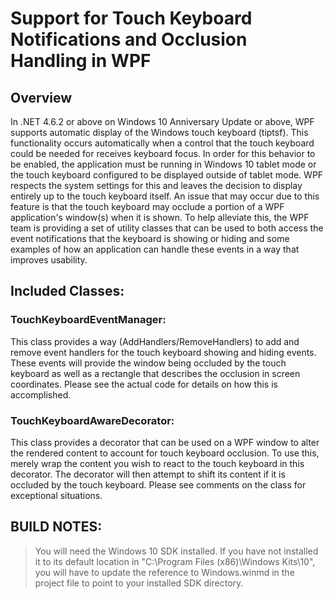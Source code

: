 ﻿---
languages:
- csharp
products:
- windows-wpf
page_type: sample
name: "Support for Touch Keyboard Notifications and Occlusion Handling in WPF"
---
# Support for Touch Keyboard Notifications and Occlusion Handling in WPF

## Overview
In .NET 4.6.2 or above on Windows 10 Anniversary Update or above, WPF supports automatic display of the Windows touch keyboard (tiptsf).  This functionality occurs automatically when a 
control that the touch keyboard could be needed for receives keyboard focus.  In order for this behavior to be enabled, the application must be running in Windows 10 tablet mode or the 
touch keyboard configured to be displayed outside of tablet mode.  WPF respects the system settings for this and leaves the decision to display entirely up to the touch keyboard itself. 
An issue that may occur due to this feature is that the touch keyboard may occlude a portion of a WPF application's window(s) when it is shown.  To help alleviate this, the WPF team is
providing a set of utility classes that can be used to both access the event notifications that the keyboard is showing or hiding and some examples of how an application can handle these
events in a way that improves usability.

## Included Classes:

### TouchKeyboardEventManager:
This class provides a way (AddHandlers/RemoveHandlers) to add and remove event handlers for the touch keyboard showing and hiding events.  These events will provide the window being 
occluded by the touch keyboard as well as a rectangle that describes the occlusion in screen coordinates.  Please see the actual code for details on how this is accomplished.

### TouchKeyboardAwareDecorator:
This class provides a decorator that can be used on a WPF window to alter the rendered content to account for touch keyboard occlusion.  To use this, merely wrap the content you wish
to react to the touch keyboard in this decorator.  The decorator will then attempt to shift its content if it is occluded by the touch keyboard.  Please see comments on the class for
exceptional situations.

## BUILD NOTES:
> You will need the Windows 10 SDK installed.  If you have not installed it to its default location in "C:\Program Files (x86)\Windows Kits\10", you will have to update the reference
> to Windows.winmd in the project file to point to your installed SDK directory.
